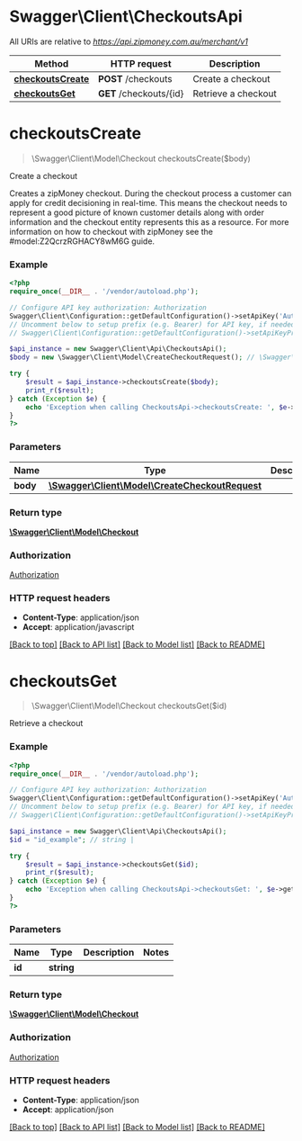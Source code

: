 # Swagger\Client\CheckoutsApi

All URIs are relative to *https://api.zipmoney.com.au/merchant/v1*

Method | HTTP request | Description
------------- | ------------- | -------------
[**checkoutsCreate**](CheckoutsApi.md#checkoutsCreate) | **POST** /checkouts | Create a checkout
[**checkoutsGet**](CheckoutsApi.md#checkoutsGet) | **GET** /checkouts/{id} | Retrieve a checkout


# **checkoutsCreate**
> \Swagger\Client\Model\Checkout checkoutsCreate($body)

Create a checkout

Creates a zipMoney checkout.  During the checkout process a customer can apply for credit decisioning in real-time. This means the checkout needs to represent a good picture of known customer details along with order information and the checkout entity represents this as a resource.  For more information on how to checkout with zipMoney see the #model:Z2QcrzRGHACY8wM6G guide.

### Example
```php
<?php
require_once(__DIR__ . '/vendor/autoload.php');

// Configure API key authorization: Authorization
Swagger\Client\Configuration::getDefaultConfiguration()->setApiKey('Authorization', 'YOUR_API_KEY');
// Uncomment below to setup prefix (e.g. Bearer) for API key, if needed
// Swagger\Client\Configuration::getDefaultConfiguration()->setApiKeyPrefix('Authorization', 'Bearer');

$api_instance = new Swagger\Client\Api\CheckoutsApi();
$body = new \Swagger\Client\Model\CreateCheckoutRequest(); // \Swagger\Client\Model\CreateCheckoutRequest | 

try {
    $result = $api_instance->checkoutsCreate($body);
    print_r($result);
} catch (Exception $e) {
    echo 'Exception when calling CheckoutsApi->checkoutsCreate: ', $e->getMessage(), PHP_EOL;
}
?>
```

### Parameters

Name | Type | Description  | Notes
------------- | ------------- | ------------- | -------------
 **body** | [**\Swagger\Client\Model\CreateCheckoutRequest**](../Model/\Swagger\Client\Model\CreateCheckoutRequest.md)|  | [optional]

### Return type

[**\Swagger\Client\Model\Checkout**](../Model/Checkout.md)

### Authorization

[Authorization](../../README.md#Authorization)

### HTTP request headers

 - **Content-Type**: application/json
 - **Accept**: application/javascript

[[Back to top]](#) [[Back to API list]](../../README.md#documentation-for-api-endpoints) [[Back to Model list]](../../README.md#documentation-for-models) [[Back to README]](../../README.md)

# **checkoutsGet**
> \Swagger\Client\Model\Checkout checkoutsGet($id)

Retrieve a checkout

### Example
```php
<?php
require_once(__DIR__ . '/vendor/autoload.php');

// Configure API key authorization: Authorization
Swagger\Client\Configuration::getDefaultConfiguration()->setApiKey('Authorization', 'YOUR_API_KEY');
// Uncomment below to setup prefix (e.g. Bearer) for API key, if needed
// Swagger\Client\Configuration::getDefaultConfiguration()->setApiKeyPrefix('Authorization', 'Bearer');

$api_instance = new Swagger\Client\Api\CheckoutsApi();
$id = "id_example"; // string | 

try {
    $result = $api_instance->checkoutsGet($id);
    print_r($result);
} catch (Exception $e) {
    echo 'Exception when calling CheckoutsApi->checkoutsGet: ', $e->getMessage(), PHP_EOL;
}
?>
```

### Parameters

Name | Type | Description  | Notes
------------- | ------------- | ------------- | -------------
 **id** | **string**|  |

### Return type

[**\Swagger\Client\Model\Checkout**](../Model/Checkout.md)

### Authorization

[Authorization](../../README.md#Authorization)

### HTTP request headers

 - **Content-Type**: application/json
 - **Accept**: application/json

[[Back to top]](#) [[Back to API list]](../../README.md#documentation-for-api-endpoints) [[Back to Model list]](../../README.md#documentation-for-models) [[Back to README]](../../README.md)

